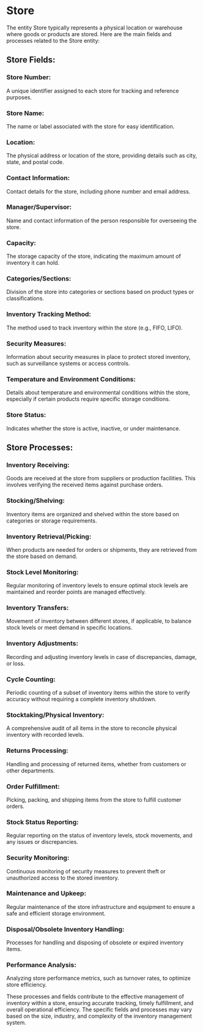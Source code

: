 # Store

The entity Store typically represents a physical location or warehouse where goods or products are stored. Here are the main fields and processes related to the Store entity:

## Store Fields:

### Store Number:

A unique identifier assigned to each store for tracking and reference purposes.

### Store Name:

The name or label associated with the store for easy identification.

### Location:

The physical address or location of the store, providing details such as city, state, and postal code.

### Contact Information:

Contact details for the store, including phone number and email address.

### Manager/Supervisor:

Name and contact information of the person responsible for overseeing the store.

### Capacity:

The storage capacity of the store, indicating the maximum amount of inventory it can hold.

### Categories/Sections:

Division of the store into categories or sections based on product types or classifications.

### Inventory Tracking Method:

The method used to track inventory within the store (e.g., FIFO, LIFO).

### Security Measures:

Information about security measures in place to protect stored inventory, such as surveillance systems or access controls.

### Temperature and Environment Conditions:

Details about temperature and environmental conditions within the store, especially if certain products require specific storage conditions.

### Store Status:

Indicates whether the store is active, inactive, or under maintenance.

## Store Processes:

### Inventory Receiving:

Goods are received at the store from suppliers or production facilities. This involves verifying the received items against purchase orders.

### Stocking/Shelving:

Inventory items are organized and shelved within the store based on categories or storage requirements.

### Inventory Retrieval/Picking:

When products are needed for orders or shipments, they are retrieved from the store based on demand.

### Stock Level Monitoring:

Regular monitoring of inventory levels to ensure optimal stock levels are maintained and reorder points are managed effectively.

### Inventory Transfers:

Movement of inventory between different stores, if applicable, to balance stock levels or meet demand in specific locations.

### Inventory Adjustments:

Recording and adjusting inventory levels in case of discrepancies, damage, or loss.

### Cycle Counting:

Periodic counting of a subset of inventory items within the store to verify accuracy without requiring a complete inventory shutdown.

### Stocktaking/Physical Inventory:

A comprehensive audit of all items in the store to reconcile physical inventory with recorded levels.

### Returns Processing:

Handling and processing of returned items, whether from customers or other departments.

### Order Fulfillment:

Picking, packing, and shipping items from the store to fulfill customer orders.

### Stock Status Reporting:

Regular reporting on the status of inventory levels, stock movements, and any issues or discrepancies.

### Security Monitoring:

Continuous monitoring of security measures to prevent theft or unauthorized access to the stored inventory.

### Maintenance and Upkeep:

Regular maintenance of the store infrastructure and equipment to ensure a safe and efficient storage environment.

### Disposal/Obsolete Inventory Handling:

Processes for handling and disposing of obsolete or expired inventory items.

### Performance Analysis:

Analyzing store performance metrics, such as turnover rates, to optimize store efficiency.

These processes and fields contribute to the effective management of inventory within a store, ensuring accurate tracking, timely fulfillment, and overall operational efficiency. The specific fields and processes may vary based on the size, industry, and complexity of the inventory management system.